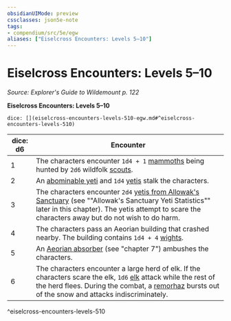 ```yaml
---
obsidianUIMode: preview
cssclasses: json5e-note
tags:
- compendium/src/5e/egw
aliases: ["Eiselcross Encounters: Levels 5–10"]
---
```

# Eiselcross Encounters: Levels 5–10
*Source: Explorer's Guide to Wildemount p. 122* 

**Eiselcross Encounters: Levels 5–10**

`dice: [](eiselcross-encounters-levels-510-egw.md#^eiselcross-encounters-levels-510)`

| dice: d6 | Encounter |
|----------|-----------|
| 1 | The characters encounter `1d4 + 1` [mammoths](/Systems/5e/bestiary/beast/mammoth.md) being hunted by `2d6` wildfolk [scouts](/Systems/5e/bestiary/humanoid/scout.md). |
| 2 | An [abominable yeti](/Systems/5e/bestiary/monstrosity/abominable-yeti.md) and `1d4` [yetis](/Systems/5e/bestiary/monstrosity/yeti.md) stalk the characters. |
| 3 | The characters encounter `2d4` [yetis from Allowak's Sanctuary](/Systems/5e/bestiary/monstrosity/allowak-yeti-egw.md) (see ""Allowak's Sanctuary Yeti Statistics"" later in this chapter). The yetis attempt to scare the characters away but do not wish to do harm. |
| 4 | The characters pass an Aeorian building that crashed nearby. The building contains `1d4 + 4` [wights](/Systems/5e/bestiary/undead/wight.md). |
| 5 | An [Aeorian absorber](/Systems/5e/bestiary/monstrosity/aeorian-absorber-egw.md) (see "chapter 7") ambushes the characters. |
| 6 | The characters encounter a large herd of elk. If the characters scare the elk, `1d6` [elk](/Systems/5e/bestiary/beast/elk.md) attack while the rest of the herd flees. During the combat, a [remorhaz](/Systems/5e/bestiary/monstrosity/remorhaz.md) bursts out of the snow and attacks indiscriminately. |
^eiselcross-encounters-levels-510